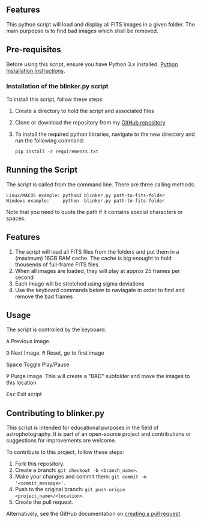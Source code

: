 

## **Features**

This python script will load and display all FITS images in a given folder. The main purpopse is to find bad images which shall be removed.


## **Pre-requisites**

Before using this script, ensure you have Python 3.x installed. [Python Installation Instructions](https://python.land/installing-python).   

### **Installation of the blinker.py script**

To install this script, follow these steps:

1. Create a directory to hold the script and associated files

2. Clone or download the repository from my [GitHub repository](https://github.com/photon1503/blinker)

3. To install the required python libraries, navigate to the new directory and run the following command:   

    `pip install -r requirements.txt`


## **Running the Script**

The script is called from the command line. There are three calling methods:


    Linux/MACOS example: python3 blinker.py path-to-fits-folder
    Windows example:     python  blinker.py path-to-fits-folder

Note that you need to quote the path if it contains special characters or spaces.

## Features

1. The script will load all FITS files from the folders and put them in a (maximum) 16GB RAM cache. The cache is big enought to hold thousends of full-frame FITS files.
2. When all images are loaded, they will play at approx 25 frames per second
3. Each image will be stretched using sigma deviations
4. Use the keyboard commands below to naviagate in order to find and remove the bad frames

## Usage

The script is controlled by the keyboard.

 <kbd>A</kbd> Previous image. 

 <kbd>D</kbd> Next Image. 
  <kbd>R</kbd> Reset, go to first image

 <kbd>Space</kbd> Toggle Play/Pause

 <kbd>P</kbd> Purge image. This will create a "BAD" subfolder and move the images to this location
 
 <kbd>Esc</kbd> Exit script

## **Contributing to blinker.py**

This script is intended for educational purposes in the field of astrophotography. It is part of an open-source project and contributions or suggestions for improvements are welcome.

To contribute to this project, follow these steps:

1. Fork this repository.
2. Create a branch: `git checkout -b <branch_name>`.
3. Make your changes and commit them: `git commit -m '<commit_message>'`.
4. Push to the original branch: `git push origin <project_name>/<location>`.
5. Create the pull request.

Alternatively, see the GitHub documentation on [creating a pull request](https://docs.github.com/en/github/collaborating-with-issues-and-pull-requests/creating-a-pull-request).
